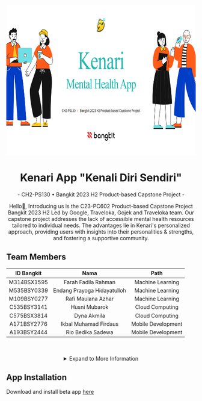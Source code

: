 <div align="center" ><img src="https://raw.githubusercontent.com/Kenari-App-Bangkit-Capstone-Project/.github/main/assets/kenari1.png" height="400px"></div>

<h1 align="center"> Kenari App "Kenali Diri Sendiri" </h1>

<p align="center"> - CH2-PS130   •   Bangkit 2023 H2 Product-based Capstone Project  - </p>

<p align="center"> Hello👋, Introducing us is the C23-PC602 Product-based Capstone Project Bangkit 2023 H2 Led by Google, Traveloka, Gojek and Traveloka team. Our capstone project addresses the lack of accessible mental health resources tailored to individual needs. The advantages lie in Kenari's personalized approach, providing users with insights into their personalities & strengths, and fostering a supportive community.  </p>

## Team Members

<div align="center">

|   ID Bangkit   |           Nama            |           Path           |
|:--------------:|:-------------------------:|:------------------------:|
| M314BSX1595    | Farah Fadila Rahman       | Machine Learning         |
| M535BSY0339    | Endang Prayoga Hidayatulloh| Machine Learning         |
| M109BSY0277    | Rafi Maulana Azhar        | Machine Learning         |
| C535BSY3141    | Husni Mubarok              | Cloud Computing          |
| C575BSX3814    | Dyna Akmila                | Cloud Computing          |
| A171BSY2776    | Ikbal Muhamad Firdaus     | Mobile Development       |
| A193BSY2444    | Rio Bedika Sadewa          | Mobile Development       |

</div>

<br/>
<br/>

<details>
  <summary align="center">Expand to More Information</summary>
  
  ## Tech stack
  |Learning Path|Tech|
  |---|---|
  |Machine Learning|![Python](https://img.shields.io/badge/python-3670A0?style=for-the-badge&logo=python&logoColor=ffdd54) ![Pandas](https://img.shields.io/badge/pandas-%23150458.svg?style=for-the-badge&logo=pandas&logoColor=white) ![NumPy](https://img.shields.io/badge/numpy-%23013243.svg?style=for-the-badge&logo=numpy&logoColor=white) ![Matplotlib](https://img.shields.io/badge/Matplotlib-%23ffffff.svg?style=for-the-badge&logo=Matplotlib&logoColor=black) ![TensorFlow](https://img.shields.io/badge/TensorFlow-%23FF6F00.svg?style=for-the-badge&logo=TensorFlow&logoColor=white) ![Keras](https://img.shields.io/badge/Keras-%23D00000.svg?style=for-the-badge&logo=Keras&logoColor=white) ![scikit-learn](https://img.shields.io/badge/scikit--learn-%23F7931E.svg?style=for-the-badge&logo=scikit-learn&logoColor=white) ![Fastify](https://img.shields.io/badge/fastify-%23000000.svg?style=for-the-badge&logo=fastify&logoColor=white)|
  |Mobile Development|![Kotlin](https://img.shields.io/badge/kotlin-%237F52FF.svg?style=for-the-badge&logo=kotlin&logoColor=white) ![Android Studio](https://img.shields.io/badge/Android%20Studio-3DDC84.svg?style=for-the-badge&logo=android-studio&logoColor=white) ![Figma](https://img.shields.io/badge/figma-%23F24E1E.svg?style=for-the-badge&logo=figma&logoColor=white)|
  |Cloud Computing|![NodeJS](https://img.shields.io/badge/node.js-6DA55F?style=for-the-badge&logo=node.js&logoColor=white) ![Express.js](https://img.shields.io/badge/express.js-%23404d59.svg?style=for-the-badge&logo=express&logoColor=%2361DAFB) ![Google Cloud](https://img.shields.io/badge/GoogleCloud-%234285F4.svg?style=for-the-badge&logo=google-cloud&logoColor=white)|


## Application Architecture
<div align="center" ><img src="https://github.com/Kenari-App-Bangkit-Capstone-Project/.github/blob/main/assets/app_structure.png?raw=true" height="400px"></div>

## Kenari APP User Interface
<div align="center" ><img src="https://github.com/Kenari-App-Bangkit-Capstone-Project/.github/blob/main/assets/kenariui1.png?raw=true" height="400px"></div>
<div align="center" ><img src="https://github.com/Kenari-App-Bangkit-Capstone-Project/.github/blob/main/assets/kenariui2.png?raw=true" height="400px"></div>
  

</details>

## App Installation
Download and install beta app [here](https://github.com/Kenari-App-Bangkit-Capstone-Project/Kenari-MD/releases/download/v1.0.0/app-release.apk)